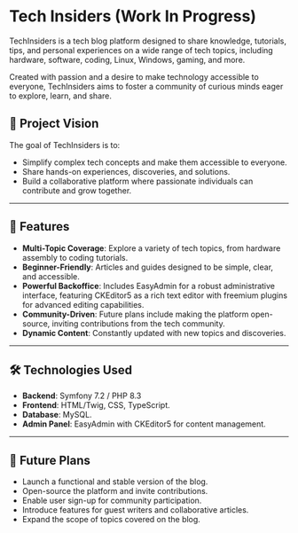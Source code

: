 # Tech Insiders (Work In Progress)

TechInsiders is a tech blog platform designed to share knowledge, tutorials, tips, and personal experiences on a wide range of tech topics, including hardware, software, coding, Linux, Windows, gaming, and more.  

Created with passion and a desire to make technology accessible to everyone, TechInsiders aims to foster a community of curious minds eager to explore, learn, and share.

## 🌟 Project Vision
The goal of TechInsiders is to:
- Simplify complex tech concepts and make them accessible to everyone.
- Share hands-on experiences, discoveries, and solutions.
- Build a collaborative platform where passionate individuals can contribute and grow together.

---

## 🚀 Features
- **Multi-Topic Coverage**: Explore a variety of tech topics, from hardware assembly to coding tutorials.
- **Beginner-Friendly**: Articles and guides designed to be simple, clear, and accessible.
- **Powerful Backoffice**: Includes EasyAdmin for a robust administrative interface, featuring CKEditor5 as a rich text editor with freemium plugins for advanced editing capabilities.
- **Community-Driven**: Future plans include making the platform open-source, inviting contributions from the tech community.
- **Dynamic Content**: Constantly updated with new topics and discoveries.

---

## 🛠️ Technologies Used
- **Backend**: Symfony 7.2 / PHP 8.3
- **Frontend**: HTML/Twig, CSS, TypeScript.
- **Database**: MySQL.
- **Admin Panel**: EasyAdmin with CKEditor5 for content management.

---

## 🎯 Future Plans
- Launch a functional and stable version of the blog.
- Open-source the platform and invite contributions.
- Enable user sign-up for community participation.
- Introduce features for guest writers and collaborative articles.
- Expand the scope of topics covered on the blog.
